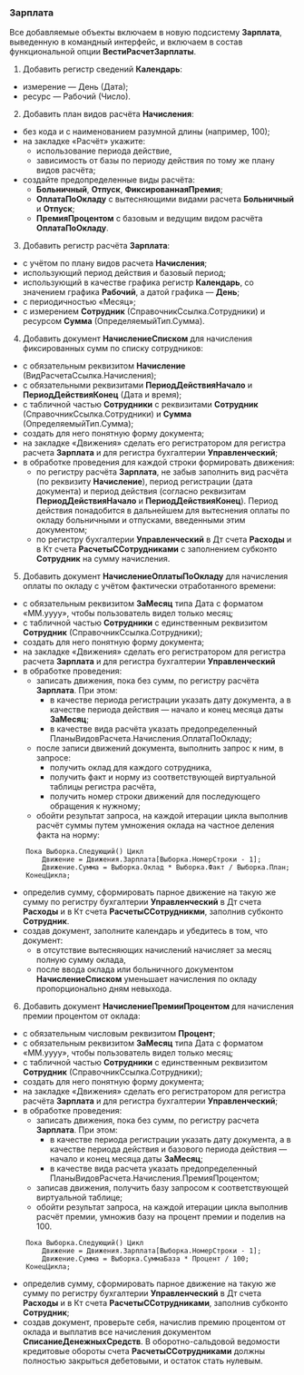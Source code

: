 ### Зарплата

Все добавляемые объекты включаем в новую подсистему **Зарплата**, выведенную в командный интерфейс, и включаем в состав функциональной опции **ВестиРасчетЗарплаты**.

1. Добавить регистр сведений **Календарь**:
  * измерение — День (Дата);
  * ресурс — Рабочий (Число).
  
2. Добавить план видов расчёта **Начисления**:
  * без кода и с наименованием разумной длины (например, 100);
  * на закладке «Расчёт» укажите:
    * использование периода действие,
    * зависимость от базы по периоду действия по тому же плану видов расчёта;
  * создайте предопределенные виды расчёта:
    * **Больничный**, **Отпуск**, **ФиксированнаяПремия**;
    * **ОплатаПоОкладу** с вытесняющими видами расчета **Больничный** и **Отпуск**;
    * **ПремияПроцентом** с базовым и ведущим видом расчёта **ОплатаПоОкладу**.

3. Добавить регистр расчёта **Зарплата**:
  * с учётом по плану видов расчета **Начисления**;
  * использующий период действия и базовый период;
  * использующий в качестве графика регистр **Календарь**, со значением графика **Рабочий**, а датой графика — **День**;
  * с периодичностью «Месяц»;
  * с измерением **Сотрудник** (СправочникСсылка.Сотрудники) и ресурсом **Сумма** (ОпределяемыйТип.Сумма).

4. Добавить документ **НачислениеСписком** для начисления фиксированных сумм по списку сотрудников:
  * с обязательным реквизитом **Начисление** (ВидРасчетаСсылка.Начисления);
  * с обязательными реквизитами **ПериодДействияНачало** и **ПериодДействияКонец** (Дата и время);
  * с табличной частью **Сотрудники** с реквизитами **Сотрудник** (СправочникСсылка.Сотрудники) и **Сумма** (ОпределяемыйТип.Сумма);
  * создать для него понятную форму документа;
  * на закладке «Движения» сделать его регистратором для регистра расчета **Зарплата** и для регистра бухгалтерии **Управленческий**;
  * в обработке проведения для каждой строки формировать движения:
    * по регистру расчёта **Зарплата**, не забыв заполнить вид расчёта (по реквизиту **Начисление**), период регистрации (дата документа) и период действия (согласно реквизитам **ПериодДействияНачало** и **ПериодДействияКонец**). Период действия понадобится в дальнейшем для вытеснения оплаты по окладу больничными и отпусками, введенными этим документом;
    * по регистру бухгалтерии **Управленческий** в Дт счета **Расходы** и в Кт счета **РасчетыССотрудниками** с заполнением субконто **Сотрудник** на сумму начисления.
    
5. Добавить документ **НачислениеОплатыПоОкладу** для начисления оплаты по окладу с учётом фактически отработанного времени:
  * с обязательным реквизитом **ЗаМесяц** типа Дата с форматом «MM.yyyy», чтобы пользователь видел только месяц;
  * с табличной частью **Сотрудники** с единственным реквизитом **Сотрудник** (СправочникСсылка.Сотрудники);
  * создать для него понятную форму документа;
  * на закладке «Движения» сделать его регистратором для регистра расчета **Зарплата** и для регистра бухгалтерии **Управленческий**
  * в обработке проведения:
    * записать движения, пока без сумм, по регистру расчёта **Зарплата**. При этом:
      * в качестве периода регистрации указать дату документа, а в качестве периода действия — начало и конец месяца даты **ЗаМесяц**;
      * в качестве вида расчёта указать предопределенный ПланыВидовРасчета.Начисления.ОплатаПоОкладу;
    * после записи движений документа, выполнить запрос к ним, в запросе:
      * получить оклад для каждого сотрудника,
      * получить факт и норму из соответствующей виртуальной таблицы регистра расчёта,
      * получить номер строки движений для последующего обращения к нужному;
    * обойти результат запроса, на каждой итерации цикла выполнив расчёт суммы путем умножения оклада на частное деления факта на норму:

```bsl
	Пока Выборка.Следующий() Цикл
		Движение = Движения.Зарплата[Выборка.НомерСтроки - 1];
		Движение.Сумма = Выборка.Оклад * Выборка.Факт / Выборка.План;
	КонецЦикла;
 ```
 
   * определив сумму, сформировать парное движение на такую же сумму по регистру бухгалтерии **Управленческий** в Дт счета **Расходы** и в Кт счета **РасчетыССотрудникми**, заполнив субконто **Сотрудник**.
   * создав документ, заполните календарь и убедитесь в том, что документ:
     * в отсутствие вытесняющих начислений начисляет за месяц полную сумму оклада,
     * после ввода оклада или больничного документом **НачислениеСписком** уменьшает начисления по окладу пропорционально дням невыхода.
   

6. Добавить документ **НачислениеПремииПроцентом** для начисления премии процентом от оклада:
  * с обязательным числовым реквизитом **Процент**;
  * с обязательным реквизитом **ЗаМесяц** типа Дата с форматом «MM.yyyy», чтобы пользователь видел только месяц;
  * с табличной частью **Сотрудники** с единственным реквизитом **Сотрудник** (СправочникСсылка.Сотрудники);
  * создать для него понятную форму документа;
  * на закладке «Движения» сделать его регистратором для регистра расчёта **Зарплата** и для регистра бухгалтерии **Управленческий**;
  * в обработке проведения:
    * записать движения, пока без сумм, по регистру расчета **Зарплата**. При этом:
      * в качестве периода регистрации указать дату документа, а в качестве периода действия и базового периода действия — начало и конец месяца даты **ЗаМесяц**;
      * в качестве вида расчета указать предопределенный ПланыВидовРасчета.Начисления.ПремияПроцентом;
    * записав движения, получить базу запросом к соответствующей виртуальной таблице;
    * обойти результат запроса, на каждой итерации цикла выполнив расчёт премии, умножив базу на процент премии и поделив на 100.

```bsl
	Пока Выборка.Следующий() Цикл
		Движение = Движения.Зарплата[Выборка.НомерСтроки - 1];
		Движение.Сумма = Выборка.СуммаБаза * Процент / 100;
	КонецЦикла;
 ```
 
  * определив сумму, сформировать парное движение на такую же сумму по регистру бухгалтерии **Управленческий** в Дт счета **Расходы** и в Кт счета **РасчетыССотрудниками**, заполнив субконто **Сотрудник**;
  * создав документ, проверьте себя, начислив премию процентом от оклада и выплатив все начисления документом **СписаниеДенежныхСредств**. В оборотно-сальдовой ведомости кредитовые обороты счета **РасчетыССотрудниками** должны полностью закрыться дебетовыми, и остаток стать нулевым.
